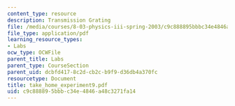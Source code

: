 ```yaml
---
content_type: resource
description: Transmission Grating
file: /media/courses/8-03-physics-iii-spring-2003/c9c888895bbbc34e4846a48c3271fa14_take_home_experiment9.pdf
file_type: application/pdf
learning_resource_types:
- Labs
ocw_type: OCWFile
parent_title: Labs
parent_type: CourseSection
parent_uid: dcbfd417-8c2d-cb2c-b9f9-d36db4a370fc
resourcetype: Document
title: take_home_experiment9.pdf
uid: c9c88889-5bbb-c34e-4846-a48c3271fa14
---
```

